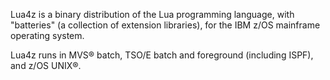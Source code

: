 Lua4z is a binary distribution of the Lua programming language, with "batteries" (a collection of extension libraries), for the IBM z/OS mainframe operating system.

Lua4z runs in MVS® batch, TSO/E batch and foreground (including ISPF), and z/OS UNIX®.
